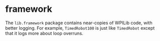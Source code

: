 # framework

The `lib.framework` package contains near-copies of WPILib code, with
better logging.  For example, `TimedRobot100` is just like `TimedRobot`
except that it logs more about loop overruns.